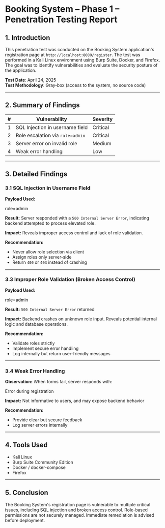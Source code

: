 # Booking System – Phase 1 – Penetration Testing Report

## 1. Introduction

This penetration test was conducted on the Booking System application's registration page at `http://localhost:8000/register`. The test was performed in a Kali Linux environment using Burp Suite, Docker, and Firefox. The goal was to identify vulnerabilities and evaluate the security posture of the application.

**Test Date**: April 24, 2025  
**Test Methodology**: Gray-box (access to the system, no source code)

---

## 2. Summary of Findings

| #   | Vulnerability                    | Severity |
| --- | -------------------------------- | -------- |
| 1   | SQL Injection in username field  | Critical |
| 2   | Role escalation via `role=admin` | Critical |
| 3   | Server error on invalid role     | Medium   |
| 4   | Weak error handling              | Low      |

---

## 3. Detailed Findings

### 3.1 SQL Injection in Username Field

**Payload Used:**

role=admin

**Result:** Server responded with a `500 Internal Server Error`, indicating backend attempted to process elevated role.

**Impact:** Reveals improper access control and lack of role validation.

**Recommendation:**

- Never allow role selection via client
- Assign roles only server-side
- Return `400` or `403` instead of crashing

---

### 3.3 Improper Role Validation (Broken Access Control)

**Payload Used:**

role=admin

**Result:** `500 Internal Server Error` returned

**Impact:** Backend crashes on unknown role input. Reveals potential internal logic and database operations.

**Recommendation:**

- Validate roles strictly
- Implement secure error handling
- Log internally but return user-friendly messages

---

### 3.4 Weak Error Handling

**Observation:** When forms fail, server responds with:

Error during registration

**Impact:** Not informative to users, and may expose backend behavior

**Recommendation:**

- Provide clear but secure feedback
- Log server errors internally

---

## 4. Tools Used

- Kali Linux
- Burp Suite Community Edition
- Docker / docker-compose
- Firefox

---

## 5. Conclusion

The Booking System's registration page is vulnerable to multiple critical issues, including SQL injection and broken access control. Role-based permissions are not securely managed. Immediate remediation is advised before deployment.
